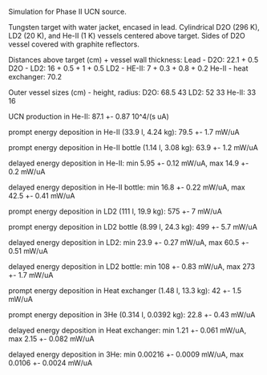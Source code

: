 Simulation for Phase II UCN source.

Tungsten target with water jacket, encased in lead.
Cylindrical D2O (296 K), LD2 (20 K), and He-II (1 K) vessels centered above target.
Sides of D2O vessel covered with graphite reflectors.

Distances above target (cm) + vessel wall thickness:
Lead - D2O: 22.1 + 0.5
D2O - LD2: 16 + 0.5 + 1 + 0.5
LD2 - HE-II: 7 + 0.3 + 0.8 + 0.2
He-II - heat exchanger: 70.2

Outer vessel sizes (cm) - height, radius:
D2O: 68.5 43
LD2: 52 33
He-II: 33 16

UCN production in He-II:
87.1 +- 0.87 10^4/(s uA)

prompt energy deposition in He-II (33.9 l, 4.24 kg):
79.5 +- 1.7 mW/uA

prompt energy deposition in He-II bottle (1.14 l, 3.08 kg):
63.9 +- 1.2 mW/uA

delayed energy deposition in He-II:
min 5.95 +- 0.12 mW/uA, max 14.9 +- 0.2 mW/uA

delayed energy deposition in He-II bottle:
min 16.8 +- 0.22 mW/uA, max 42.5 +- 0.41 mW/uA

prompt energy deposition in LD2 (111 l, 19.9 kg):
575 +- 7 mW/uA

prompt energy deposition in LD2 bottle (8.99 l, 24.3 kg):
499 +- 5.7 mW/uA

delayed energy deposition in LD2:
min 23.9 +- 0.27 mW/uA, max 60.5 +- 0.51 mW/uA

delayed energy deposition in LD2 bottle:
min 108 +- 0.83 mW/uA, max 273 +- 1.7 mW/uA

prompt energy deposition in Heat exchanger (1.48 l, 13.3 kg):
42 +- 1.5 mW/uA

prompt energy deposition in 3He (0.314 l, 0.0392 kg):
22.8 +- 0.43 mW/uA

delayed energy deposition in Heat exchanger:
min 1.21 +- 0.061 mW/uA, max 2.15 +- 0.082 mW/uA

delayed energy deposition in 3He:
min 0.00216 +- 0.0009 mW/uA, max 0.0106 +- 0.0024 mW/uA

